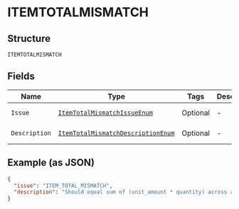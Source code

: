 
# ITEMTOTALMISMATCH

## Structure

`ITEMTOTALMISMATCH`

## Fields

| Name | Type | Tags | Description | Getter | Setter |
|  --- | --- | --- | --- | --- | --- |
| `Issue` | [`ItemTotalMismatchIssueEnum`](../../doc/models/item-total-mismatch-issue-enum.md) | Optional | - | ItemTotalMismatchIssueEnum getIssue() | setIssue(ItemTotalMismatchIssueEnum issue) |
| `Description` | [`ItemTotalMismatchDescriptionEnum`](../../doc/models/item-total-mismatch-description-enum.md) | Optional | - | ItemTotalMismatchDescriptionEnum getDescription() | setDescription(ItemTotalMismatchDescriptionEnum description) |

## Example (as JSON)

```json
{
  "issue": "ITEM_TOTAL_MISMATCH",
  "description": "Should equal sum of (unit_amount * quantity) across all items for a given purchase_unit."
}
```

